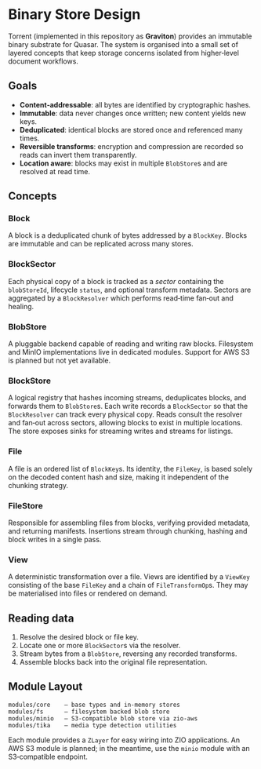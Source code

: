 # Binary Store Design

Torrent (implemented in this repository as **Graviton**) provides an immutable
binary substrate for Quasar.  The system is organised into a small set of
layered concepts that keep storage concerns isolated from higher‑level document
workflows.

## Goals

- **Content‑addressable**: all bytes are identified by cryptographic hashes.
- **Immutable**: data never changes once written; new content yields new keys.
- **Deduplicated**: identical blocks are stored once and referenced many times.
- **Reversible transforms**: encryption and compression are recorded so reads
  can invert them transparently.
- **Location aware**: blocks may exist in multiple `BlobStore`s and are resolved
  at read time.

## Concepts

### Block
A block is a deduplicated chunk of bytes addressed by a `BlockKey`.  Blocks are
immutable and can be replicated across many stores.

### BlockSector
Each physical copy of a block is tracked as a *sector* containing the
`blobStoreId`, lifecycle `status`, and optional transform metadata.  Sectors are
aggregated by a `BlockResolver` which performs read‑time fan‑out and healing.

### BlobStore
A pluggable backend capable of reading and writing raw blocks.  Filesystem and
MinIO implementations live in dedicated modules. Support for AWS S3 is planned
but not yet available.

### BlockStore
A logical registry that hashes incoming streams, deduplicates blocks, and
forwards them to `BlobStore`s.  Each write records a `BlockSector` so that the
`BlockResolver` can track every physical copy.  Reads consult the resolver and
fan‑out across sectors, allowing blocks to exist in multiple locations.  The
store exposes sinks for streaming writes and streams for listings.

### File
A file is an ordered list of `BlockKey`s.  Its identity, the `FileKey`, is based
solely on the decoded content hash and size, making it independent of the
chunking strategy.

### FileStore
Responsible for assembling files from blocks, verifying provided metadata, and
returning manifests.  Insertions stream through chunking, hashing and block
writes in a single pass.

### View
A deterministic transformation over a file.  Views are identified by a
`ViewKey` consisting of the base `FileKey` and a chain of `FileTransformOp`s.
They may be materialised into files or rendered on demand.

## Reading data

1. Resolve the desired block or file key.
2. Locate one or more `BlockSector`s via the resolver.
3. Stream bytes from a `BlobStore`, reversing any recorded transforms.
4. Assemble blocks back into the original file representation.

## Module Layout

```
modules/core    – base types and in‑memory stores
modules/fs      – filesystem backed blob store
modules/minio   – S3‑compatible blob store via zio‑aws
modules/tika    – media type detection utilities
```

Each module provides a `ZLayer` for easy wiring into ZIO applications. An AWS
S3 module is planned; in the meantime, use the `minio` module with an
S3‑compatible endpoint.

